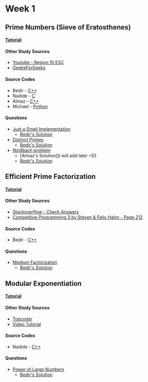 # Week 1


## Prime Numbers (Sieve of Eratosthenes)

#### [Tutorial](https://github.com/NAU-ACM/ACM-ICPC-Preparation/blob/master/Week01/Sieve-of-Eretosthenes/README.md) 

#### Other Study Sources
- [Youtube - Region 10 ESC](https://www.youtube.com/watch?v=V08g_lkKj6Q)
- [GeeksForGeeks](http://www.geeksforgeeks.org/sieve-of-eratosthenes/)

#### Source Codes
- Bedir - [C++](https://github.com/BedirT/AlgorithmsL/blob/master/Algorithms/Math/Sieve%20of%20Eratorthenes.cpp)
- Nadide - [C](https://github.com/nadide/ACM-ICPC/blob/master/codes/math_primeNumbers.c)
- Almaz - [C++](https://github.com/NAU-ACM/ACM-ICPC-Preparation/tree/master/Week1/Sieve-of-Eretosthenes)
- Michael - [Python](https://github.com/MichaelMMeskhi/Algorithms/blob/master/ACM-ICPC%20Preparation/Week%201/sieveOfEratosthenes.py)

#### Questions
- [Just a Small Implementation](https://wiki.haskell.org/99_questions/Solutions/39)
	- [Bedir's Solution](https://github.com/BedirT/AlgorithmsL/blob/master/Problems/Curriculum%20Q's/Week%204/sieve%20question.cpp)
- [Distinct Primes](http://www.spoj.com/problems/AMR11E/)
	- [Bedir's Solution](https://github.com/BedirT/AlgorithmsL/blob/master/Problems/Curriculum%20Q's/Week%204/AMR11E%20-%20Distinct%20Primes.cpp)
- [Noldbach problem](http://codeforces.com/problemset/problem/17/A?locale=en)
	- [Almaz's Solution](I will add later =D)
	- [Bedir's Solution](https://github.com/NAU-ACM/Competitive-Programming/blob/master/CodeForces/Practices/Noldbach%20problem.cpp)



## Efficient Prime Factorization

#### [Tutorial](http://bedirtapkan.com/Prime-Number-Factorization/)

#### Other Study Sources
- [Stackoverflow - Check Answers](http://stackoverflow.com/questions/26344081/efficient-prime-factorization-for-large-numbers)
- [Competitive Programming 3 by Steven & Felix Halim - Page 212](https://www.amazon.com/Competitive-Programming-3rd-Steven-Halim/dp/B00FG8MNN8)
 
#### Source Codes
- Bedir - [C++](https://github.com/NAU-ACM/ACM-ICPC-Preparation/tree/master/Week1/Prime-Factorization/primeFactorization.cpp)

#### Questions
- [Medium Factorization](http://www.spoj.com/problems/FACTCG2/)
	- [Bedir's Solution](https://github.com/NAU-ACM/Competitive-Programming/blob/master/SPOJ/Medium%20Factorization.cpp)

## Modular Exponentiation

#### [Tutorial](http://nadide.github.io/Modular-Exponentiation/)
 
#### Other Study Sources
- [Topcoder](https://www.topcoder.com/community/data-science/data-science-tutorials/primality-testing-non-deterministic-algorithms/) 
- [Video Tutorial](https://www.youtube.com/watch?v=nO7_qu2kd1Q)

#### Source Codes
- Nadide - [C++](https://github.com/nadide/ACM-ICPC/blob/master/codes/math_modExponent.cpp)

#### Questions
- [Power of Large Numbers](https://www.hackerrank.com/challenges/power-of-large-numbers)
	- [Bedir's Solution](https://github.com/NAU-ACM/Competitive-Programming/blob/master/HackerRank/Practices/Math/PowerOfLargeNumbers.py)
